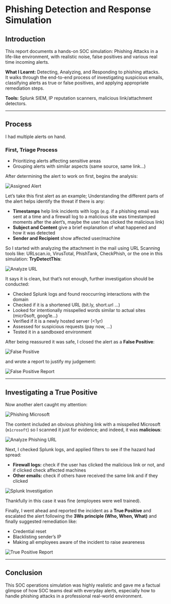 # Phishing Detection and Response Simulation

## Introduction
This report documents a hands-on SOC simulation: Phishing Attacks in a life-like environment, with realistic noise, false positives and various real time incoming alerts.

**What I Learnt:** Detecting, Analyzing, and Responding to phishing attacks.  
It walks through the end-to-end process of investigating suspicious emails, classifying alerts as true or false positives, and applying appropriate remediation steps.

**Tools:** Splunk SIEM, IP reputation scanners, malicious link/attachment detectors.

---

## Process
I had multiple alerts on hand.

### First, Triage Process
- Prioritizing alerts affecting sensitive areas 
- Grouping alerts with similar aspects (same source, same link…)

After determining the alert to work on first, begins the analysis:

![Assigned Alert](Images/assignd%20alert.png)

Let’s take this first alert as an example; Understanding the different parts of the alert helps identify the threat if there is any:

- **Timestamps** help link incidents with logs (e.g. if a phishing email was sent at a time and a firewall log to a malicious site was timestamped moments after the alert’s, maybe the user has clicked the malicious link)
- **Subject and Content** give a brief explanation of what happened and how it was detected
- **Sender and Recipient** show affected user/machine

So I started with analyzing the attachment in the mail using URL Scanning tools like: URLscan.io, VirusTotal, PhishTank, CheckPhish, or the one in this simulation: **TryDetectThis**:

![Analyze URL](Images/analyze%20URL.png)

It says it is clean, but that’s not enough, further investigation should be conducted:

- Checked Splunk logs and found reoccurring interactions with the domain
- Checked if it is a shortened URL (bit.ly, short.url …)
- Looked for intentionally misspelled words similar to actual sites (micr0soft, goog1e…)
- Verified if it is a newly hosted server (<1yr)
- Assessed for suspicious requests (pay now, …)
- Tested it in a sandboxed environment

After being reassured it was safe, I closed the alert as a **False Positive**:

![False Positive](Images/false%20positive.png)

and wrote a report to justify my judgement:

![False Positive Report](Images/report%20of%20false%20positive.png)

---

## Investigating a True Positive

Now another alert caught my attention:

![Phishing Microsoft](Images/phishing%20m1crosoft.png)

The content included an obvious phishing link with a misspelled Microsoft (`m1crosoft`) so I scanned it just for evidence; and indeed, it was **malicious**:

![Analyze Phishing URL](Images/analyze%20phishing%20URL.png)

Next, I checked Splunk logs, and applied filters to see if the hazard had spread:

- **Firewall logs:** check if the user has clicked the malicious link or not, and if clicked check affected machines
- **Other emails:** check if others have received the same link and if they clicked

![Splunk Investigation](Images/went%20on%20splunk%20to%20see%20if%20the%20same%20ip%20sent%20other%20malicious%20links%20to%20other%20recipients%20in%20the%20network.png)

Thankfully in this case it was fine (employees were well trained).

Finally, I went ahead and reported the incident as a **True Positive** and escalated the alert following the **3Ws principle (Who, When, What)** and finally suggested remediation like:

- Credential reset
- Blacklisting sender’s IP
- Making all employees aware of the incident to raise awareness

![True Positive Report](Images/TruePositive%20Report.png)

---

## Conclusion
This SOC operations simulation was highly realistic and gave me a factual glimpse of how SOC teams deal with everyday alerts, especially how to handle phishing attacks in a professional real-world environment.
